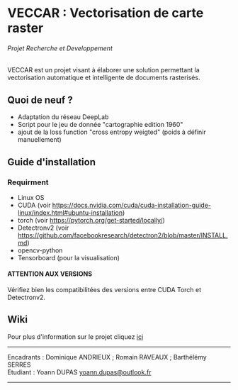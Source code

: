 # VECCAR : Vectorisation de carte raster
###### Projet Recherche et Developpement

VECCAR est un projet visant à élaborer une solution permettant la vectorisation automatique et intelligente de documents rasterisés.

## Quoi de neuf ?

* Adaptation du réseau DeepLab
* Script pour le jeu de donnée "cartographie edition 1960"
* ajout de la loss function "cross entropy weigted" (poids à définir manuellement)

## Guide d'installation

### Requirment

* Linux OS
* CUDA (voir https://docs.nvidia.com/cuda/cuda-installation-guide-linux/index.html#ubuntu-installation)
* torch (voir https://pytorch.org/get-started/locally/)
* Detectronv2 (voir https://github.com/facebookresearch/detectron2/blob/master/INSTALL.md)
* opencv-python
* Tensorboard (pour la visualisation)

#### **ATTENTION AUX VERSIONS**

Vérifiez bien les compatibilitées des versions entre CUDA Torch et Detectronv2.

## Wiki

Pour plus d'information sur le projet cliquez [ici]()

---

Encadrants : Dominique ANDRIEUX ; Romain RAVEAUX ; Barthélémy SERRES  
Etudiant : Yoann DUPAS <yoann.dupas@outlook.fr>

---
